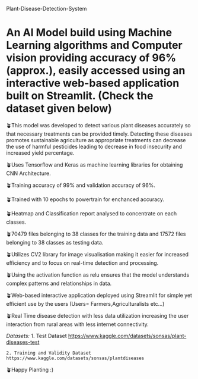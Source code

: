 Plant-Disease-Detection-System
# An AI Model build using Machine Learning algorithms and Computer vision providing accuracy of 96% (approx.), easily accessed using an interactive web-based application built on Streamlit. (Check the dataset given below)

🪴This model was developed to detect various plant diseases accurately so that necessary treatments can be provided timely. Detecting these diseases promotes sustainable agriculture as appropriate treatments can decrease the use of harmful pesticides leading to decrease in food insecurity and increased yield percentage. 

🪴Uses Tensorflow and Keras as machine learning libraries for obtaining CNN Architecture. 

🪴Training accuracy of 99%  and validation accuracy of 96%.

🪴Trained with 10 epochs to powertrain for enchanced accuracy.

🪴Heatmap and Classification report analysed to concentrate on each classes.

🪴70479 files belonging to 38 classes for the training data and 17572 files belonging to 38 classes as testing data.

🪴Utilizes CV2 library for image visualisation making it easier for increased efficiency and to focus on real-time detection and processing.

🪴Using the activation function as relu ensures that the model understands complex patterns and relationships in data. 

🪴Web-based interactive application deployed using Streamlit for simple yet efficient use by the users (Users= Farmers,Agriculturalists etc...) 

🪴Real Time disease detection with less data utilization increasing the user interaction from rural areas with less internet connectivity.

*Datasets:*
    1. Test Dataset
    https://www.kaggle.com/datasets/sonsas/plant-diseases-test




    
    2. Training and Validity Dataset 
    https://www.kaggle.com/datasets/sonsas/plantdiseases
    
    


🪴Happy Planting :) 
‎
